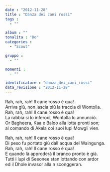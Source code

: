 ```yaml
---
date : "2012-11-28"
title : "Danza dei cani rossi"
tags : 
  - ""

album : ""
tonalita : "Do"
categories : 
  - "Scout"

gruppo : 
  - ""

momenti : 
  - ""

identificatore : "danza_dei_cani_rossi"
data_revisione : "2012-11-28"
---
```

  
  
Rah, rah, rah! Il cane rosso è qua!  
Arriva giù, non lascia più la traccia di Wontolla.  
Rah, rah, rah! Il cane rosso è qua!  
La rabbia sì lo inferocì, Wontolla lo annunciò.  
Or Bagheera, Kaa e Baloo alla lotta pronti son;  
al comando di Akela coi suoi lupi Mowgli vien.  
  
  
  
Rah, rah, rah! Il cane rosso è qua!  
Di peso fu portato giù dall'acqua del Waingunga.  
Rah, rah, rah! Il cane rosso è qua!  
E quando là approderà il branco pronto è già.  
Tutti i lupi di Seeonee stan lottando con ardor  
ed il Dhole invasor alla n sconggeran.  
  
